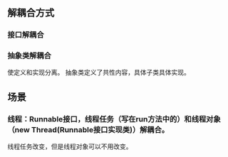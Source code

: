
#

## 解耦合方式
### 接口解耦合
### 抽象类解耦合
使定义和实现分离。
抽象类定义了共性内容，具体子类具体实现。

## 场景
### 线程：Runnable接口，线程任务（写在run方法中的）和线程对象（new Thread(Runnable接口实现类)）解耦合。
线程任务改变，但是线程对象可以不用改变。